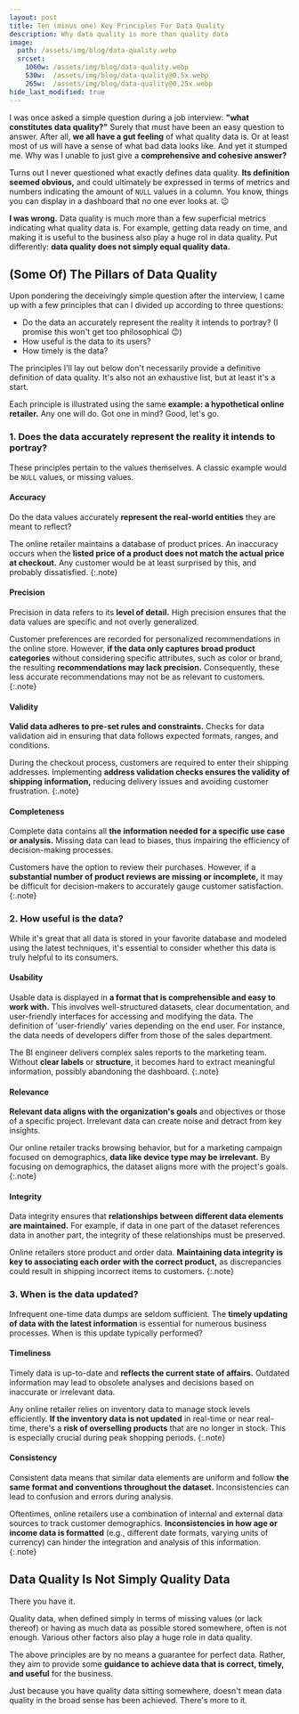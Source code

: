 ```yaml
---
layout: post
title: Ten (minus one) Key Principles For Data Quality
description: Why data quality is more than quality data
image: 
  path: /assets/img/blog/data-quality.webp
  srcset:
    1060w: /assets/img/blog/data-quality.webp
    530w:  /assets/img/blog/data-quality@0,5x.webp
    265w:  /assets/img/blog/data-quality@0,25x.webp
hide_last_modified: true
---
```


I was once asked a simple question during a job interview: **"what constitutes data quality?"** Surely that must have been an easy question to answer. After all, **we all have a gut feeling** of what quality data is. Or at least most of us will have a sense of what bad data looks like. And yet it stumped me. Why was I unable to just give a **comprehensive and cohesive answer?**

Turns out I never questioned what exactly defines data quality. **Its definition seemed obvious,** and could ultimately be expressed in terms of metrics and numbers indicating the amount of `NULL` values in a column. You know, things you can display in a dashboard that no one ever looks at. 😉

**I was wrong.** Data quality is much more than a few superficial metrics indicating what quality data is. For example, getting data ready on time, and making it is useful to the business also play a huge rol in data quality. Put differently: **data quality does not simply equal quality data.**

## (Some Of) The Pillars of Data Quality

Upon pondering the deceivingly simple question after the interview, I came up with a few principles that can I divided up  according to three questions:

- Do the data an accurately represent the reality it intends to portray? (I promise this won't get too philosophical 😉)
- How useful is the data to its users?
- How timely is the data?

The principles I'll lay out below don't necessarily provide a definitive definition of data quality. It's also not an exhaustive list, but at least it's a start.

Each principle is illustrated using the same **example: a hypothetical online retailer.** Any one will do. Got one in mind? Good, let's go.

### 1. Does the data accurately represent the reality it intends to portray?

These principles pertain to the values themselves. A classic example would be `NULL` values, or missing values.

#### Accuracy

Do the data values accurately **represent the real-world entities** they are meant to reflect?

The online retailer maintains a database of product prices. An inaccuracy occurs when the **listed price of a product does not match the actual price at checkout.** Any customer would be at least surprised by this, and probably dissatisfied.
{:.note}

#### Precision

Precision in data refers to its **level of detail.** High precision ensures that the data values are specific and not overly generalized.

Customer preferences are recorded for personalized recommendations in the online store. However, **if the data only captures broad product categories** without considering specific attributes, such as color or brand, the resulting **recommendations may lack precision.** Consequently, these less accurate recommendations may not be as relevant to customers.
{:.note}

#### Validity

**Valid data adheres to pre-set rules and constraints.** Checks for data validation aid in ensuring that data follows expected formats, ranges, and conditions.

During the checkout process, customers are required to enter their shipping addresses. Implementing **address validation checks ensures the validity of shipping information,** reducing delivery issues and avoiding customer frustration.
{:.note}

#### Completeness

Complete data contains all **the information needed for a specific use case or analysis.** Missing data can lead to biases, thus impairing the efficiency of decision-making processes.

Customers have the option to review their purchases. However, if a **substantial number of product reviews are missing or incomplete,** it may be difficult for decision-makers to accurately gauge customer satisfaction.
{:.note}

### 2. How useful is the data?

While it's great that all data is stored in your favorite database and modeled using the latest techniques, it's essential to consider whether this data is truly helpful to its consumers.

#### Usability

Usable data is displayed in **a format that is comprehensible and easy to work with.** This involves well-structured datasets, clear documentation, and user-friendly interfaces for accessing and modifying the data. The definition of 'user-friendly' varies depending on the end user. For instance, the data needs of developers differ from those of the sales department.

The BI engineer delivers complex sales reports to the marketing team. Without **clear labels** or **structure**, it becomes hard to extract meaningful information, possibly abandoning the dashboard.
{:.note}

#### Relevance

**Relevant data aligns with the organization's goals** and objectives or those of a specific project. Irrelevant data can create noise and detract from key insights.

Our online retailer tracks browsing behavior, but for a marketing campaign focused on demographics, **data like device type may be irrelevant.** By focusing on demographics, the dataset aligns more with the project's goals.
{:.note}

#### Integrity

Data integrity ensures that **relationships between different data elements are maintained.** For example, if data in one part of the dataset references data in another part, the integrity of these relationships must be preserved.

Online retailers store product and order data. **Maintaining data integrity is key to associating each order with the correct product,** as discrepancies could result in shipping incorrect items to customers.
{:.note}

### 3. When is the data updated?

Infrequent one-time data dumps are seldom sufficient. The **timely updating of data with the latest information** is essential for numerous business processes. When is this update typically performed?

#### Timeliness

Timely data is up-to-date and **reflects the current state of affairs.** Outdated information may lead to obsolete analyses and decisions based on inaccurate or irrelevant data.

Any online retailer relies on inventory data to manage stock levels efficiently. **If the inventory data is not updated** in real-time or near real-time, there's a **risk of overselling products** that are no longer in stock. This is especially crucial during peak shopping periods.
{:.note}

#### Consistency

Consistent data means that similar data elements are uniform and follow **the same format and conventions throughout the dataset.** Inconsistencies can lead to confusion and errors during analysis.

Oftentimes, online retailers use a combination of internal and external data sources to track customer demographics. **Inconsistencies in how age or income data is formatted** (e.g., different date formats, varying units of currency) can hinder the integration and analysis of this information.
{:.note}

## Data Quality Is Not Simply Quality Data

There you have it.

Quality data, when defined simply in terms of missing values (or lack thereof) or having as much data as possible stored somewhere, often is not enough. Various other factors also play a huge role in data quality.

The above principles are by no means a guarantee for perfect data. Rather, they aim to provide some **guidance to achieve data that is correct, timely, and useful** for the business.

Just because you have quality data sitting somewhere, doesn't mean data quality in the broad sense has been achieved. There's more to it.
